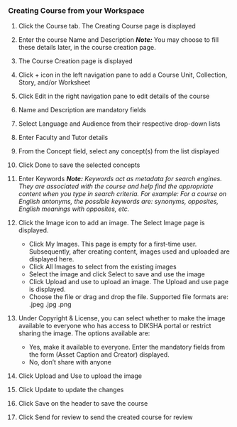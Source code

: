 ### Creating Course from your Workspace
1. Click the Course tab. The Creating Course page is displayed 
1. Enter the course Name and Description 
		***Note:***
		You may choose to fill these details later, in the course creation page.
1. The Course Creation page is displayed 
1. Click + icon in the left navigation pane to add a Course Unit, Collection, Story, and/or Worksheet
1. Click Edit in the right navigation pane to edit details of the course 
1. Name and Description are mandatory fields
1. Select Language and Audience from their respective drop-down lists
1. Enter Faculty and Tutor details
1. From the Concept field, select any concept(s) from the list displayed 
1. Click Done to save the selected concepts
1. Enter Keywords
		***Note:***
		*Keywords act as metadata for search engines. They are associated with the course and help find the appropriate content when you type in search criteria. For example: For a course on English antonyms, the possible keywords are: synonyms, opposites, English meanings with opposites, etc.*
1. Click the Image icon to add an image. The Select Image page is displayed.
	- Click My Images. This page is empty for a first-time user. Subsequently, after creating content, images used and uploaded are displayed here.
	- Click All Images to select from the existing images	
	- Select the image and click Select to save and use the image
	- Click Upload and use to upload an image. The Upload and use page is displayed.
	- Choose the file or drag and drop the file. Supported file formats are:
		.jpeg
		.jpg
		.png

1. Under Copyright & License, you can select whether to make the image available to everyone who has access to DIKSHA portal or restrict sharing the image. The options available are:
	- Yes, make it available to everyone. Enter the mandatory fields from the form (Asset Caption and Creator) displayed.
	- No, don’t share with anyone
1. Click Upload and Use to upload the image
1. Click Update to update the changes
1. Click Save on the header to save the course 
1. Click Send for review to send the created course for review
